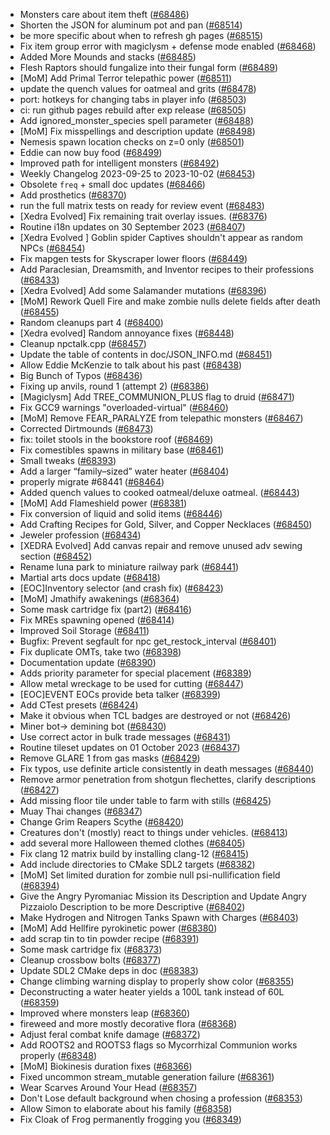 * Monsters care about item theft ([#68486](https://github.com/CleverRaven/Cataclysm-DDA/pull/68486))
* Shorten the JSON for aluminum pot and pan ([#68514](https://github.com/CleverRaven/Cataclysm-DDA/pull/68514))
* be more specific about when to refresh gh pages ([#68515](https://github.com/CleverRaven/Cataclysm-DDA/pull/68515))
* Fix item group error with magiclysm + defense mode enabled ([#68468](https://github.com/CleverRaven/Cataclysm-DDA/pull/68468))
* Added More Mounds and stacks ([#68485](https://github.com/CleverRaven/Cataclysm-DDA/pull/68485))
* Flesh Raptors should fungalize into their fungal form ([#68489](https://github.com/CleverRaven/Cataclysm-DDA/pull/68489))
* [MoM] Add Primal Terror telepathic power ([#68511](https://github.com/CleverRaven/Cataclysm-DDA/pull/68511))
* update the quench values for oatmeal and grits ([#68478](https://github.com/CleverRaven/Cataclysm-DDA/pull/68478))
* port: hotkeys for changing tabs in player info ([#68503](https://github.com/CleverRaven/Cataclysm-DDA/pull/68503))
* ci: run github pages rebuild after exp release ([#68505](https://github.com/CleverRaven/Cataclysm-DDA/pull/68505))
* Add ignored_monster_species spell parameter ([#68488](https://github.com/CleverRaven/Cataclysm-DDA/pull/68488))
* [MoM] Fix misspellings and description update ([#68498](https://github.com/CleverRaven/Cataclysm-DDA/pull/68498))
* Nemesis spawn location checks on z=0 only ([#68501](https://github.com/CleverRaven/Cataclysm-DDA/pull/68501))
* Eddie can now buy food ([#68499](https://github.com/CleverRaven/Cataclysm-DDA/pull/68499))
* Improved path for intelligent monsters ([#68492](https://github.com/CleverRaven/Cataclysm-DDA/pull/68492))
* Weekly Changelog 2023-09-25 to 2023-10-02 ([#68453](https://github.com/CleverRaven/Cataclysm-DDA/pull/68453))
* Obsolete `freq` + small doc updates ([#68466](https://github.com/CleverRaven/Cataclysm-DDA/pull/68466))
* Add prosthetics ([#68370](https://github.com/CleverRaven/Cataclysm-DDA/pull/68370))
* run the full matrix tests on ready for review event ([#68483](https://github.com/CleverRaven/Cataclysm-DDA/pull/68483))
* [Xedra Evolved] Fix remaining trait overlay issues. ([#68376](https://github.com/CleverRaven/Cataclysm-DDA/pull/68376))
* Routine i18n updates on 30 September 2023 ([#68407](https://github.com/CleverRaven/Cataclysm-DDA/pull/68407))
* [Xedra Evolved ] Goblin spider Captives shouldn't appear as random NPCs ([#68454](https://github.com/CleverRaven/Cataclysm-DDA/pull/68454))
* Fix mapgen tests for Skyscraper lower floors ([#68449](https://github.com/CleverRaven/Cataclysm-DDA/pull/68449))
* Add Paraclesian, Dreamsmith, and Inventor recipes to their professions ([#68433](https://github.com/CleverRaven/Cataclysm-DDA/pull/68433))
* [Xedra Evolved] Add some Salamander mutations ([#68396](https://github.com/CleverRaven/Cataclysm-DDA/pull/68396))
* [MoM] Rework Quell Fire and make zombie nulls delete fields after death ([#68455](https://github.com/CleverRaven/Cataclysm-DDA/pull/68455))
* Random cleanups part 4 ([#68400](https://github.com/CleverRaven/Cataclysm-DDA/pull/68400))
* [Xedra evolved] Random annoyance fixes ([#68448](https://github.com/CleverRaven/Cataclysm-DDA/pull/68448))
* Cleanup npctalk.cpp ([#68457](https://github.com/CleverRaven/Cataclysm-DDA/pull/68457))
* Update the table of contents in doc/JSON_INFO.md ([#68451](https://github.com/CleverRaven/Cataclysm-DDA/pull/68451))
* Allow Eddie McKenzie to talk about his past  ([#68438](https://github.com/CleverRaven/Cataclysm-DDA/pull/68438))
* Big Bunch of Typos ([#68436](https://github.com/CleverRaven/Cataclysm-DDA/pull/68436))
* Fixing up anvils, round 1 (attempt 2) ([#68386](https://github.com/CleverRaven/Cataclysm-DDA/pull/68386))
* [Magiclysm] Add TREE_COMMUNION_PLUS flag to druid ([#68471](https://github.com/CleverRaven/Cataclysm-DDA/pull/68471))
* Fix GCC9 warnings "overloaded-virtual" ([#68460](https://github.com/CleverRaven/Cataclysm-DDA/pull/68460))
* [MoM] Remove FEAR_PARALYZE from telepathic monsters ([#68467](https://github.com/CleverRaven/Cataclysm-DDA/pull/68467))
* Corrected Dirtmounds ([#68473](https://github.com/CleverRaven/Cataclysm-DDA/pull/68473))
* fix: toilet stools in the bookstore roof ([#68469](https://github.com/CleverRaven/Cataclysm-DDA/pull/68469))
* Fix comestibles spawns in military base ([#68461](https://github.com/CleverRaven/Cataclysm-DDA/pull/68461))
* Small tweaks ([#68393](https://github.com/CleverRaven/Cataclysm-DDA/pull/68393))
* Add a larger “family–sized” water heater ([#68404](https://github.com/CleverRaven/Cataclysm-DDA/pull/68404))
* properly migrate #68441 ([#68464](https://github.com/CleverRaven/Cataclysm-DDA/pull/68464))
* Added quench values to cooked oatmeal/deluxe oatmeal. ([#68443](https://github.com/CleverRaven/Cataclysm-DDA/pull/68443))
* [MoM] Add Flameshield power ([#68381](https://github.com/CleverRaven/Cataclysm-DDA/pull/68381))
* Fix conversion of liquid and solid items ([#68446](https://github.com/CleverRaven/Cataclysm-DDA/pull/68446))
* Add Crafting Recipes for Gold, Silver, and Copper Necklaces ([#68450](https://github.com/CleverRaven/Cataclysm-DDA/pull/68450))
* Jeweler profession ([#68434](https://github.com/CleverRaven/Cataclysm-DDA/pull/68434))
* [XEDRA Evolved] Add canvas repair and remove unused adv sewing section ([#68452](https://github.com/CleverRaven/Cataclysm-DDA/pull/68452))
* Rename luna park to miniature railway park ([#68441](https://github.com/CleverRaven/Cataclysm-DDA/pull/68441))
* Martial arts docs update ([#68418](https://github.com/CleverRaven/Cataclysm-DDA/pull/68418))
* [EOC]Inventory selector (and crash fix) ([#68423](https://github.com/CleverRaven/Cataclysm-DDA/pull/68423))
* [MoM] Jmathify awakenings ([#68364](https://github.com/CleverRaven/Cataclysm-DDA/pull/68364))
* Some mask cartridge fix (part2) ([#68416](https://github.com/CleverRaven/Cataclysm-DDA/pull/68416))
* Fix MREs spawning opened ([#68414](https://github.com/CleverRaven/Cataclysm-DDA/pull/68414))
* Improved Soil Storage ([#68411](https://github.com/CleverRaven/Cataclysm-DDA/pull/68411))
* Bugfix: Prevent segfault for npc get_restock_interval ([#68401](https://github.com/CleverRaven/Cataclysm-DDA/pull/68401))
* Fix duplicate OMTs, take two ([#68398](https://github.com/CleverRaven/Cataclysm-DDA/pull/68398))
* Documentation update ([#68390](https://github.com/CleverRaven/Cataclysm-DDA/pull/68390))
* Adds priority parameter for special placement ([#68389](https://github.com/CleverRaven/Cataclysm-DDA/pull/68389))
* Allow metal wreckage to be used for cutting ([#68447](https://github.com/CleverRaven/Cataclysm-DDA/pull/68447))
* [EOC]EVENT EOCs provide beta talker ([#68399](https://github.com/CleverRaven/Cataclysm-DDA/pull/68399))
* Add CTest presets ([#68424](https://github.com/CleverRaven/Cataclysm-DDA/pull/68424))
* Make it obvious when TCL badges are destroyed or not ([#68426](https://github.com/CleverRaven/Cataclysm-DDA/pull/68426))
* Miner bot-> demining bot ([#68430](https://github.com/CleverRaven/Cataclysm-DDA/pull/68430))
* Use correct actor in bulk trade messages ([#68431](https://github.com/CleverRaven/Cataclysm-DDA/pull/68431))
* Routine tileset updates on 01 October 2023 ([#68437](https://github.com/CleverRaven/Cataclysm-DDA/pull/68437))
* Remove GLARE 1 from gas masks ([#68429](https://github.com/CleverRaven/Cataclysm-DDA/pull/68429))
* Fix typos, use definite article consistently in death messages ([#68440](https://github.com/CleverRaven/Cataclysm-DDA/pull/68440))
* Remove armor penetration from shotgun flechettes, clarify descriptions ([#68427](https://github.com/CleverRaven/Cataclysm-DDA/pull/68427))
* Add missing floor tile under table to farm with stills ([#68425](https://github.com/CleverRaven/Cataclysm-DDA/pull/68425))
* Muay Thai changes ([#68347](https://github.com/CleverRaven/Cataclysm-DDA/pull/68347))
* Change Grim Reapers Scythe ([#68420](https://github.com/CleverRaven/Cataclysm-DDA/pull/68420))
* Creatures don't (mostly) react to things under vehicles. ([#68413](https://github.com/CleverRaven/Cataclysm-DDA/pull/68413))
* add several more Halloween themed clothes ([#68405](https://github.com/CleverRaven/Cataclysm-DDA/pull/68405))
* Fix clang 12 matrix build by installing clang-12 ([#68415](https://github.com/CleverRaven/Cataclysm-DDA/pull/68415))
* Add include directories to CMake SDL2 targets ([#68382](https://github.com/CleverRaven/Cataclysm-DDA/pull/68382))
* [MoM] Set limited duration for zombie null psi-nullification field ([#68394](https://github.com/CleverRaven/Cataclysm-DDA/pull/68394))
* Give the Angry Pyromaniac Mission its Description and Update Angry Pizzaiolo Description to be more Descriptive ([#68402](https://github.com/CleverRaven/Cataclysm-DDA/pull/68402))
* Make Hydrogen and Nitrogen Tanks Spawn with Charges ([#68403](https://github.com/CleverRaven/Cataclysm-DDA/pull/68403))
* [MoM] Add Hellfire pyrokinetic power ([#68380](https://github.com/CleverRaven/Cataclysm-DDA/pull/68380))
* add scrap tin to tin powder recipe ([#68391](https://github.com/CleverRaven/Cataclysm-DDA/pull/68391))
* Some mask cartridge fix ([#68373](https://github.com/CleverRaven/Cataclysm-DDA/pull/68373))
* Cleanup crossbow bolts ([#68377](https://github.com/CleverRaven/Cataclysm-DDA/pull/68377))
* Update SDL2 CMake deps in doc ([#68383](https://github.com/CleverRaven/Cataclysm-DDA/pull/68383))
* Change climbing warning display to properly show color ([#68355](https://github.com/CleverRaven/Cataclysm-DDA/pull/68355))
* Deconstructing a water heater yields a 100L tank instead of 60L ([#68359](https://github.com/CleverRaven/Cataclysm-DDA/pull/68359))
* Improved where monsters leap ([#68360](https://github.com/CleverRaven/Cataclysm-DDA/pull/68360))
* fireweed and more mostly decorative flora ([#68368](https://github.com/CleverRaven/Cataclysm-DDA/pull/68368))
* Adjust feral combat knife damage ([#68372](https://github.com/CleverRaven/Cataclysm-DDA/pull/68372))
* Add ROOTS2 and ROOTS3 flags so Mycorrhizal Communion works properly ([#68348](https://github.com/CleverRaven/Cataclysm-DDA/pull/68348))
* [MoM] Biokinesis duration fixes ([#68366](https://github.com/CleverRaven/Cataclysm-DDA/pull/68366))
* Fixed uncommon stream_mutable generation failure ([#68361](https://github.com/CleverRaven/Cataclysm-DDA/pull/68361))
* Wear Scarves Around Your Head ([#68357](https://github.com/CleverRaven/Cataclysm-DDA/pull/68357))
* Don't Lose default background when chosing a profession ([#68353](https://github.com/CleverRaven/Cataclysm-DDA/pull/68353))
* Allow Simon to elaborate about his family ([#68358](https://github.com/CleverRaven/Cataclysm-DDA/pull/68358))
* Fix Cloak of Frog permanently frogging you ([#68349](https://github.com/CleverRaven/Cataclysm-DDA/pull/68349))

